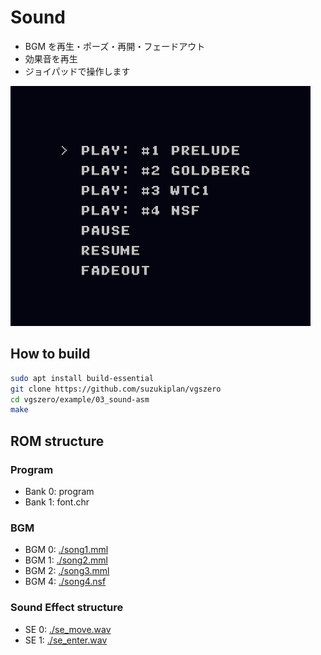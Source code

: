 # Sound

- BGM を再生・ポーズ・再開・フェードアウト
- 効果音を再生
- ジョイパッドで操作します

![preview](preview.png)

## How to build

```zsh
sudo apt install build-essential
git clone https://github.com/suzukiplan/vgszero
cd vgszero/example/03_sound-asm
make
```

## ROM structure

### Program

- Bank 0: program
- Bank 1: font.chr

### BGM

- BGM 0: [./song1.mml](./song1.mml)
- BGM 1: [./song2.mml](./song2.mml)
- BGM 2: [./song3.mml](./song3.mml)
- BGM 4: [./song4.nsf](./song4.nsf)

### Sound Effect structure

- SE 0: [./se_move.wav](./se_move.wav)
- SE 1: [./se_enter.wav](./se_enter.wav)
